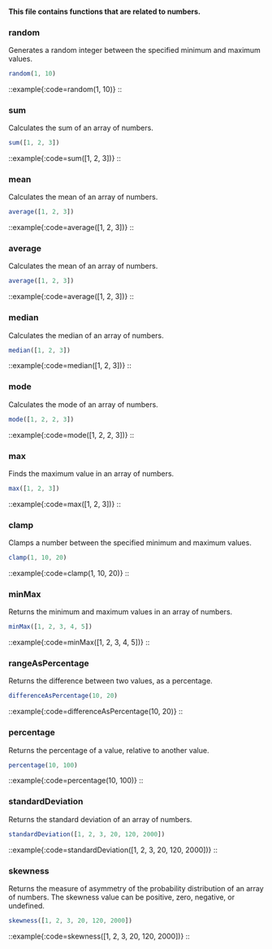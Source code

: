 #### This file contains functions that are related to numbers.

### random
Generates a random integer between the specified minimum and maximum values.

```js [js]
random(1, 10)
```

::example{:code=random(1, 10)}
::

### sum
Calculates the sum of an array of numbers.

```js [js]
sum([1, 2, 3])
```

::example{:code=sum([1, 2, 3])}
::

### mean
Calculates the mean of an array of numbers.

```js [js]
average([1, 2, 3])
```

::example{:code=average([1, 2, 3])}
::

### average
Calculates the mean of an array of numbers.

```js [js]
average([1, 2, 3])
```

::example{:code=average([1, 2, 3])}
::

### median
Calculates the median of an array of numbers.

```js [js]
median([1, 2, 3])
```

::example{:code=median([1, 2, 3])}
::

### mode
Calculates the mode of an array of numbers.

```js [js]
mode([1, 2, 2, 3])
```

::example{:code=mode([1, 2, 2, 3])}
::

### max
Finds the maximum value in an array of numbers.

```js [js]
max([1, 2, 3])
```

::example{:code=max([1, 2, 3])}
::

### clamp
Clamps a number between the specified minimum and maximum values.

```js [js]
clamp(1, 10, 20)
```

::example{:code=clamp(1, 10, 20)}
::

### minMax
Returns the minimum and maximum values in an array of numbers.

```js [js]
minMax([1, 2, 3, 4, 5])
```

::example{:code=minMax([1, 2, 3, 4, 5])}
::

### rangeAsPercentage
Returns the difference between two values, as a percentage.

```js [js]
differenceAsPercentage(10, 20)
```

::example{:code=differenceAsPercentage(10, 20)}
::

### percentage
Returns the percentage of a value, relative to another value.

```js [js]
percentage(10, 100)
```

::example{:code=percentage(10, 100)}
::

### standardDeviation
Returns the standard deviation of an array of numbers.

```js [js]
standardDeviation([1, 2, 3, 20, 120, 2000])
```

::example{:code=standardDeviation([1, 2, 3, 20, 120, 2000])}
::

### skewness
Returns the measure of asymmetry of the probability distribution of an array of numbers. The skewness value can be positive, zero, negative, or undefined.

```js [js]
skewness([1, 2, 3, 20, 120, 2000])
```

::example{:code=skewness([1, 2, 3, 20, 120, 2000])}
::

